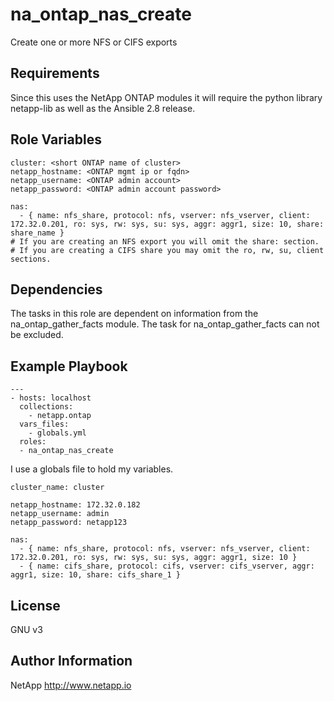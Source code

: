 na_ontap_nas_create
=========

Create one or more NFS or CIFS exports

Requirements
------------

Since this uses the NetApp ONTAP modules it will require the python library netapp-lib as well as the Ansible 2.8 release.

Role Variables
--------------
```
cluster: <short ONTAP name of cluster>
netapp_hostname: <ONTAP mgmt ip or fqdn>
netapp_username: <ONTAP admin account>
netapp_password: <ONTAP admin account password>

nas:
  - { name: nfs_share, protocol: nfs, vserver: nfs_vserver, client: 172.32.0.201, ro: sys, rw: sys, su: sys, aggr: aggr1, size: 10, share: share_name }
# If you are creating an NFS export you will omit the share: section.
# If you are creating a CIFS share you may omit the ro, rw, su, client sections.

```
Dependencies
------------

The tasks in this role are dependent on information from the na_ontap_gather_facts module.
The task for na_ontap_gather_facts can not be excluded.

Example Playbook
----------------
```
---
- hosts: localhost
  collections:
    - netapp.ontap
  vars_files:
    - globals.yml
  roles:
  - na_ontap_nas_create
```

I use a globals file to hold my variables.
```
cluster_name: cluster

netapp_hostname: 172.32.0.182
netapp_username: admin
netapp_password: netapp123

nas:
  - { name: nfs_share, protocol: nfs, vserver: nfs_vserver, client: 172.32.0.201, ro: sys, rw: sys, su: sys, aggr: aggr1, size: 10 }
  - { name: cifs_share, protocol: cifs, vserver: cifs_vserver, aggr: aggr1, size: 10, share: cifs_share_1 }
```

License
-------

GNU v3

Author Information
------------------
NetApp
http://www.netapp.io
